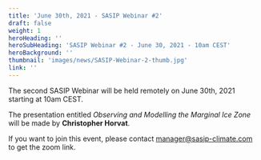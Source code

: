 ```yaml
---
title: 'June 30th, 2021 - SASIP Webinar #2'
draft: false
weight: 1
heroHeading: ''
heroSubHeading: 'SASIP Webinar #2 - June 30, 2021 - 10am CEST'
heroBackground: ''
thumbnail: 'images/news/SASIP-Webinar-2-thumb.jpg'
link: ''
---
```


The second SASIP Webinar will be held remotely on June 30th, 2021 starting at 10am CEST.

The presentation entitled *Observing and Modelling the Marginal Ice Zone* will be made by **Christopher Horvat**.


If you want to join this event, please contact manager@sasip-climate.com to get the zoom link.
